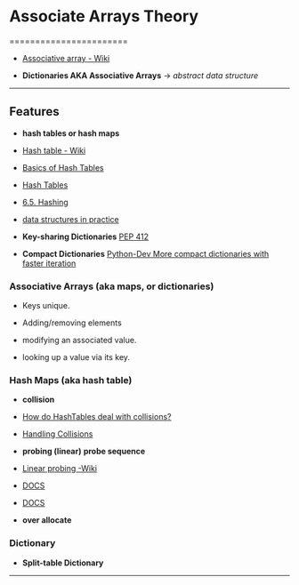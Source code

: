 # Associate Arrays Theory
=======================



- [Associative array - Wiki](https://en.wikipedia.org/wiki/Associative_array)

- **Dictionaries AKA Associative Arrays** -> *abstract data structure*

-----------------------------------------------------------------------------------------------------

## Features

- **hash tables or hash maps**

- [Hash table - Wiki](https://en.wikipedia.org/wiki/Hash_table)
- [Basics of Hash Tables ](https://www.hackerearth.com/practice/data-structures/hash-tables/basics-of-hash-tables/tutorial/)
- [Hash Tables](https://www.cs.auckland.ac.nz/software/AlgAnim/hash_tables.html)
- [6.5. Hashing](https://runestone.academy/runestone/books/published/pythonds/SortSearch/Hashing.html)
- [data structures in practice](https://www.data-structures-in-practice.com/hash-tables/)

- **Key-sharing Dictionaries** [PEP 412](https://www.python.org/dev/peps/pep-0412/)

- **Compact Dictionaries** [Python-Dev More compact dictionaries with faster iteration](mail.python.org/pipermail/python-dev/2012-December/123028.html) 


### Associative Arrays (aka maps, or dictionaries)

- Keys unique.

- Adding/removing elements
- modifying an associated value.
- looking up a value via its key.


### Hash Maps (aka hash table)


- **collision**

- [How do HashTables deal with collisions?](https://stackoverflow.com/questions/4980757/how-do-hashtables-deal-with-collisions)
- [Handling Collisions]()

- **probing (linear)** **probe sequence**

- [Linear probing -Wiki](https://en.wikipedia.org/wiki/Linear_probing)
- [DOCS](http://web.stanford.edu/class/archive/cs/cs166/cs166.1166/lectures/12/Small12.pdf)
- [DOCS](http://www.cs.tau.ac.il/~zwick/Adv-Alg-2015/Linear-Probing.pdf)

- **over allocate**

### Dictionary

- **Split-table Dictionary**

-----------------------------------------------------------------------------------------------------